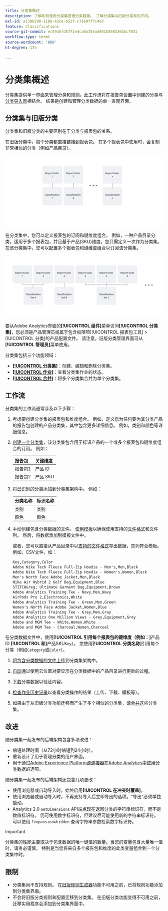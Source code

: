 ```yaml
---
title: 分类集概述
description: 了解如何使用分类集管理分类数据。 了解分类集与旧版分类有何不同。
exl-id: a139b298-1188-42ce-b52f-c71e0ff7c4e3
feature: Classifications
source-git-commit: ec49a5fd5771e4ca0a35ead681b556336bbc7031
workflow-type: tm+mt
source-wordcount: '800'
ht-degree: 11%

---
```


# 分类集概述

分类集提供单一界面来管理分类和规则。此工作流将在报告包设置中创建的分类与[分类导入器](/help/components/classifications/sets/manage/set-manager.md)相结合。 结果是创建和管理分类数据的单一直观界面。


## 分类集与旧版分类

分类集和旧版分类的主要区别在于分类与报表包的关系。

在旧版分类中，每个分类都直接链接到报表包。 在多个报表包中使用时，会复制非常相似的分类（例如产品目录）。

![旧分类](manage/assets/classifications-legacy.svg)

在分类集中，您可以定义报表包的订阅和键维度组合。 例如，一种产品目录分类，适用于多个报表包，并且基于产品(SKU)维度，您只需定义一次作为分类集。 在该分类集中，您可以配置多个报表包和键维度组合以订阅该分类集。

![分类集](manage/assets/classifications-sets.svg)


要从Adobe Analytics界面的&#x200B;**[!UICONTROL 组件]**&#x200B;菜单访问&#x200B;**[!UICONTROL 分类集]**，您必须是产品管理员或属于包含权限项[!UICONTROL 报表包工具] > [!UICONTROL 分类]的产品配置文件。 请注意，旧版分类管理界面可从&#x200B;**[!UICONTROL 管理员]**&#x200B;菜单使用。

分类集包括三个功能领域：

* [**[!UICONTROL 分类集]**](manage/set-manager.md)：创建、编辑和删除分类集。
* [**[!UICONTROL 作业]**](job-manager.md)：查看分类集作业的状态。
* [**[!UICONTROL 合并]**](consolidations/manage.md)：将多个分类集合并为单个分类集。


## 工作流

分类集的工作流通常涉及以下步骤：

1. 考虑要创建分类集的报表包和维度组合。 例如，定义您为任何要为其分类产品的报告包创建的产品分类集，其中包含更多详细信息。 例如，类别和颜色等详细信息。
1. [创建一个分类集](/help/components/classifications/sets/manage/create.md)，该分类集包含用于标识产品的一个或多个报表包和键维度组合的订阅。 例如：

   | 报告包 | 关键维度 |
   |---|---|
   | 报告包1 | 产品 ID |
   | 报告包2 | 产品 SKU |

1. [将已识别的分类](/help/components/classifications/sets/manage/schema.md#add)添加到分类集架构中。 例如：

   | 分类名称 | 标识名称 |
   |---|---|
   | 类别 | 类别 |
   | 颜色 | 颜色 |

1. 手动创建包含分类数据的文件。 [使用模板](/help/components/classifications/sets/manage/schema.md#template)以确保使用支持的[文件格式](data-files.md#classification-set-file-formats)和文件列。 然后，将数据添加到模板文件中。

   或者，您可以直接从产品目录中以[支持的文件格式](data-files.md#classification-set-file-formats)导出数据，其列符合模板。 例如，CSV文件，如：

   ```
   Key,Category,Color
   Adobe Nike Tech Fleece Full-Zip Hoodie - Men's,Men,Black
   Adobe Nike Tech Fleece Full-Zip Hoodie - Women's,Women,Black
   Men's North Face Adobe Jacket,Men,Black
   Nike Air Hybrid 2 Golf Bag,Equipment,Blue
   STITCH&reg; Ultimate Garment Bag,Equipment,Brown
   Adobe Analytics Training Tee - Navy,Men,Navy
   AirPods Pro 2,Electronics,White
   Adobe Analytics Training Tee - Green,Men,Green
   Women's North Face Adobe Jacket,Women,Blue
   Adobe Analytics Training Tee - Grey,Men,Gray
   Adobe Analytics One Million Views - Grey,Equipment,Grey
   Adobe and MGM Tee - White,Women,White
   Adobe and MGM Tee - Charcoal,Women,Charcoal
   ```

在分类数据文件中，使用&#x200B;**[!UICONTROL 引用每个报表包的键维度（例如：]**&#x200B;产品ID **[!UICONTROL 和]**&#x200B;产品SKU`Key`）。 您使用&#x200B;**[!UICONTROL 分类名称]**&#x200B;引用每个分类（例如`Category`或`Color`）。

1. [将包含分类数据的文件上传](/help/components/classifications/sets/manage/schema.md#upload)到分类集架构中。

1. [自动](/help/components/classifications/sets/manage/schema.md#automate)通过使用云位置对要显示在分类数据中的产品目录进行更新的过程。

1. [下载](/help/components/classifications/sets/manage/schema.md#download)分类数据以验证内容。

1. [检查作业历史记录](/help/components/classifications/sets/job-manager.md)以查看分类操作的结果（上传、下载、模板等）。
1. 如果由于从旧版分类功能迁移而产生了多个相似的分类集，请[合并](consolidations/manage.md)这些分类集。



## 改进

随分类集一起发布的后端架构包含多项改进：

* 缩短处理时间（从72小时缩短到24小时）。
* 重新设计了用于管理分类的用户界面。
* 用于通过[Adobe Experience Platform源连接器在Adobe Analytics中使用分类数据](https://experienceleague.adobe.com/zh-hans/docs/experience-platform/sources/connectors/adobe-applications/classifications)的选项。

随分类集一起发布的后端架构还包含几项更改：

* 使用浏览器或自动导入时，始终启用&#x200B;**[!UICONTROL 在冲突时覆盖]**。
* 使用浏览器或自动导入时，不再支持导入后立即导出的选项。“导出”必须单独启动。
* Analytics 2.0 `GetDimensions` API端点现在返回分类的字符串标识符，而不是数值标识符。 仍可使用数字标识符，但建议尽可能使用新的字符串标识符。 可以使用 `?expansion=hidden` 查询字符串参数检索数字标识符。

>[!IMPORTANT]
>
>分类集的性能主要取决于包含数据的唯一键值的数量。当您的变量包含大量唯一值时，请务必谨慎。 特别是当您将来自多个报告包和维度的此类变量组合到一个分类集中时。

## 限制

* 分类集尚不支持规则。 在[旧版规则生成器](/help/components/classifications/crb/classification-rule-builder.md)功能不可用之前，已将规则功能添加到分类集界面。
* 不会将旧版分类规则和配置迁移到分类集。 在旧版分类功能变得不可用之前，迁移实用程序会添加到分类集界面中。
